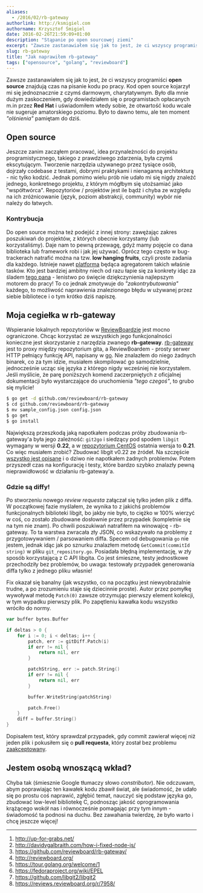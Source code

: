 ```yaml
---
aliases:
  - /2016/02/rb-gateway
authorlink: http://ksmigiel.com
authorname: Krzysztof Śmigiel
date: 2016-02-26T21:59:09+01:00
description: "Stąpanie po open sourcowej ziemi"
excerpt: "Zawsze zastanawiałem się jak to jest, że ci wszyscy programiści open source znajdują czas na pisanie kodu po pracy. Kod open source kojarzył mi się jednoznacznie z czymś darmowym, charytatywnym. Było dla mnie dużym zaskoczeniem, gdy dowiedziałem się o programistach opłacanych m.in przez Red Hat i uświadomiłem wtedy sobie, że otwartość kodu wcale nie sugeruje amatorskiego poziomu. Było to dawno temu, ale ten moment olśnienia pamiętam do dziś."
slug: rb-gateway
title: "Jak naprawiłem rb-gateway"
tags: ["opensource", "golang", "reviewboard"]
---
```


Zawsze zastanawiałem się jak to jest, że ci wszyscy programiści **open source** znajdują czas na pisanie kodu po pracy. Kod open source kojarzył mi się jednoznacznie z czymś darmowym, charytatywnym. Było dla mnie dużym zaskoczeniem, gdy dowiedziałem się o programistach opłacanych m.in przez **Red Hat** i uświadomiłem wtedy sobie, że otwartość kodu wcale nie sugeruje amatorskiego poziomu. Było to dawno temu, ale ten moment _"olśnienia"_ pamiętam do dziś.

## Open source
Jeszcze zanim zacząłem pracować, idea przynależności do projektu programistycznego, takiego z prawdziwego zdarzenia, była czymś ekscytującym. Tworzenie narzędzia używanego przez tysiące osób, dojrzały codebase z testami, dobrymi praktykami i nienaganną architekturą - nic tylko kodzić. Jednak pomimo wielu prób nie udało mi się nigdy znaleźć jednego, konkretnego projektu, z którym mógłbym się utożsamiać jako "współtwórca". Repozytoriów / projektów jest ile bądź i chyba ze względu na ich zróżnicowanie (język, poziom abstrakcji, community) wybór nie należy do łatwych.

### Kontrybucja
Do open source można też podejść z innej strony: zawężając zakres poszukiwań do projektów, z których obecnie korzystamy (lub korzystaliśmy). Daje nam to pewną przewagę, gdyż mamy pojęcie co dana biblioteka lub framework robi i jak jej używać. Oprócz tego często w bug-trackerach natrafić można na tzw. **low hanging fruits**, czyli proste zadania dla każdego. Istnieje nawet [platforma][1] będąca agregatorem takich właśnie tasków. Kto jest bardziej ambitny niech od razu łapie się za konkrety idąc za śladem [tego pana][2] - lenistwo po święcie dziękczynienia najlepszym motorem do pracy! To co jednak zmotywuje do _"zakontrybutowania"_ każdego, to możliwość naprawienia znalezionego błędu w używanej przez siebie bibliotece i o tym krótko dziś napiszę.

## Moja cegiełka w rb-gateway
Wspieranie lokalnych repozytoriów w [ReviewBoardzie][4] jest mocno ograniczone. Chcąc korzystać ze wszystkich jego funkcjonalności konieczne jest skorzystanie z narzędzia zwanego **rb-gateway**.  [rb-gateway][3] jest to proxy między repozytorium gita, a ReviewBoardem - prosty serwer HTTP pełniący funkcję API, napisany w [go][5]. Nie znalazłem do niego żadnych binarek, co za tym idzie, musiałem skompilować go samodzielnie, jednocześnie ucząc się języka z którego nigdy wcześniej nie korzystałem. Jeśli myślicie, że parę poniższych komend zaczerpniętych z oficjalnej dokumentacji było wystarczające do uruchomienia _"tego czegoś"_, to grubo się mylicie!

``` bash
$ go get -d github.com/reviewboard/rb-gateway
$ cd github.com/reviewboard/rb-gateway
$ mv sample_config.json config.json
$ go get
$ go install
```

Największą przeszkodą jaką napotkałem podczas próby zbudowania rb-gateway'a była jego zależność: `git2go` i siedzący pod spodem `libgit` wymagany w wersji **0.22**, a w [repozytorium CentOS][6] ostatnia wersja to **0.21**. Co więc musiałem zrobić? Zbudować libgit v0.22 ze źródeł. Na szczęście [wszystko jest opisane][7] i o dziwo nie napotkałem żadnych problemów. Potem przyszedł czas na konfigurację i testy, które bardzo szybko znalazły pewną nieprawidłowość w działaniu rb-gateway'a.

### Gdzie są diffy!
Po stworzeniu nowego _review requesta_ załączał się tylko jeden plik z diffa. W początkowej fazie myślałem, że wynika to z jakichś problemów funkcjonalnych biblioteki libgit, bo jakby nie było, to ciężko w 100% wierzyć w coś, co zostało zbudowane dosłownie przez przypadek (kompletnie się na tym nie znam). Po chwili poszukiwań natrafiłem na winowajcę - rb-gateway. To ta warstwa zwracała zły JSON, co wskazywało na problemy z przygotowywaniem / parsowaniem diffa. Specem od debugowania `go` nie jestem, jednak idąc jak po sznurku znalazłem metodę `GetCommit(commitId string)` w pliku `git_repository.go`. Posiadała błędną implementację, w zły sposób korzystającą z C API libgita. Co jest śmieszne, testy jednostkowe przechodziły bez problemów, bo uwaga: testowały przypadek generowania diffa tylko z jednego pliku własnie!

Fix okazał się banalny (jak wszystko, co na początku jest niewyobrażalnie trudne, a po zrozumieniu staje się dziecinnie proste). Autor przez pomyłkę wywoływał metodę `Patch(0)` zawsze otrzymując pierwszy element kolekcji, w tym wypadku pierwszy plik. Po zapętleniu kawałka kodu wszystko wróciło do normy.

``` go
var buffer bytes.Buffer

if deltas > 0 {
    for i := 0; i < deltas; i++ {
        patch, err := gitDiff.Patch(i)
        if err != nil {
            return nil, err
        }

        patchString, err := patch.String()
        if err != nil {
            return nil, err
        }

        buffer.WriteString(patchString)

        patch.Free()
    }
    diff = buffer.String()
}
```

Dopisałem test, który sprawdzał przypadek, gdy commit zawierał więcej niż jeden plik i pokusiłem się o **pull requesta**, który został bez problemu [zaakceptowany][8].

## Jestem osobą wnoszącą wkład?
Chyba tak (śmiesznie Google tłumaczy słowo  _constributor_). Nie odczuwam, abym poprawiając ten kawałek kodu zbawił świat, ale świadomość, że udało się po prostu coś naprawić, zgłębić temat, nauczyć się podstaw języka go, zbudować low-level bibliotekę C, podnosząc jakość oprogramowania krążącego wokół nas i równocześnie pomagając przy tym innym - świadomość ta podnosi na duchu. Bez zawahania twierdzę, że było warto i chcę jeszcze więcej!

---

1. http://up-for-grabs.net/
2. http://davidvgalbraith.com/how-i-fixed-node-js/
3. https://github.com/reviewboard/rb-gateway/
4. http://reviewboard.org/
5. https://tour.golang.org/welcome/1
6. https://fedoraproject.org/wiki/EPEL
7. https://github.com/libgit2/libgit2
8. https://reviews.reviewboard.org/r/7958/

[1]: http://up-for-grabs.net/
[2]: http://davidvgalbraith.com/how-i-fixed-node-js/
[3]: https://github.com/reviewboard/rb-gateway/
[4]: http://reviewboard.org/
[5]: https://tour.golang.org/welcome/1
[6]: https://fedoraproject.org/wiki/EPEL
[7]: https://github.com/libgit2/libgit2
[8]: https://reviews.reviewboard.org/r/7958/

